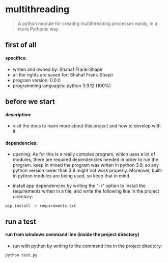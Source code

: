 # multithreading

> A python module for creating multithreading processes easily, in a more Pythonic way.

first of all
------------

#### specifics:

- writen and owned by: Shahaf Frank-Shapir
- all the rights are saved for: Shahaf Frank-Shapir
- program version: 0.0.0
- programming languages: python 3.9.12 (100%)

before we start
---------------

#### description:

- visit the docs to learn more about this project and how to develop with it.

#### dependencies:

- opening:
  As for this is a really complex program, which uses a lot of modules, there are required dependencies needed
  in order to run the program. keep in mined the program was writen in python 3.9, so any python version lower
  than 3.8 might not work properly. Moreover, built-in python modules are being used, so keep that in mind.

- install app dependencies by writing the "-r" option to install the requirements
  writen in a file, and write the following line in the project directory:
````
pip install -r requirements.txt
````

run a test
-----------

#### run from windows command line (inside the project directory)
- run with python by writing to the command line in the project directory:
````
python test.py
````
